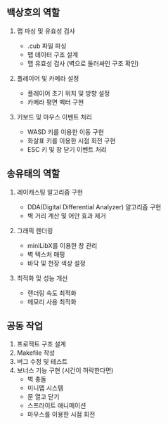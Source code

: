 ## 백상호의 역할

1. 맵 파싱 및 유효성 검사
   - .cub 파일 파싱
   - 맵 데이터 구조 설계
   - 맵 유효성 검사 (벽으로 둘러싸인 구조 확인)

2. 플레이어 및 카메라 설정
   - 플레이어 초기 위치 및 방향 설정
   - 카메라 평면 벡터 구현

3. 키보드 및 마우스 이벤트 처리
   - WASD 키를 이용한 이동 구현
   - 화살표 키를 이용한 시점 회전 구현
   - ESC 키 및 창 닫기 이벤트 처리

## 송유태의 역할

1. 레이캐스팅 알고리즘 구현
   - DDA(Digital Differential Analyzer) 알고리즘 구현
   - 벽 거리 계산 및 어안 효과 제거

2. 그래픽 렌더링
   - miniLibX를 이용한 창 관리
   - 벽 텍스처 매핑
   - 바닥 및 천장 색상 설정

3. 최적화 및 성능 개선
   - 렌더링 속도 최적화
   - 메모리 사용 최적화

## 공동 작업

1. 프로젝트 구조 설계
2. Makefile 작성
3. 버그 수정 및 테스트
4. 보너스 기능 구현 (시간이 허락한다면)
   - 벽 충돌
   - 미니맵 시스템
   - 문 열고 닫기
   - 스프라이트 애니메이션
   - 마우스를 이용한 시점 회전